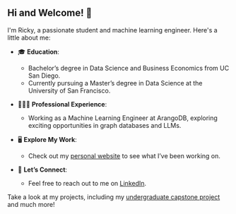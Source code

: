 ## Hi and Welcome! 👋

I'm Ricky, a passionate student and machine learning engineer. Here's a little about me:

- 🎓 **Education**:  
  - Bachelor’s degree in Data Science and Business Economics from UC San Diego.  
  - Currently pursuing a Master’s degree in Data Science at the University of San Francisco.

- 👨🏻‍💼 **Professional Experience**:  
  - Working as a Machine Learning Engineer at ArangoDB, exploring exciting opportunities in graph databases and LLMs.

- 🖥️ **Explore My Work**:  
  - Check out my [personal website](https://rickymiura.netlify.app/) to see what I’ve been working on.

- 💬 **Let’s Connect**:  
  - Feel free to reach out to me on [LinkedIn](https://www.linkedin.com/in/rickymiura/).

Take a look at my projects, including my [undergraduate capstone project](https://github.com/RickyMiura/Traffic-Speed-Forecasting) and much more!
